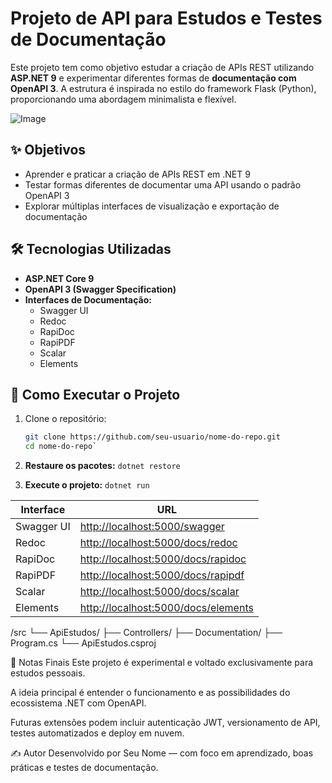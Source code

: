 ﻿
# Projeto de API para Estudos e Testes de Documentação

Este projeto tem como objetivo estudar a criação de APIs REST utilizando **ASP.NET 9** e experimentar diferentes formas de **documentação com OpenAPI 3**. A estrutura é inspirada no estilo do framework Flask (Python), proporcionando uma abordagem minimalista e flexível.

![Image](https://github.com/user-attachments/assets/614564c0-03fb-49e3-bc92-7d8253010f2d)

## ✨ Objetivos

- Aprender e praticar a criação de APIs REST em .NET 9
- Testar formas diferentes de documentar uma API usando o padrão OpenAPI 3
- Explorar múltiplas interfaces de visualização e exportação de documentação

## 🛠 Tecnologias Utilizadas

- **ASP.NET Core 9**
- **OpenAPI 3 (Swagger Specification)**
- **Interfaces de Documentação:**
  - Swagger UI
  - Redoc
  - RapiDoc
  - RapiPDF
  - Scalar
  - Elements

## 🚀 Como Executar o Projeto

1. Clone o repositório:
   ```bash
   git clone https://github.com/seu-usuario/nome-do-repo.git
   cd nome-do-repo`

2.  **Restaure os pacotes:**
    `dotnet restore` 
    
3.  **Execute o projeto:**
    `dotnet run`

   | Interface  | URL                                                                        |
| ---------- | -------------------------------------------------------------------------- |
| Swagger UI | [http://localhost:5000/swagger](http://localhost:5000/swagger)             |
| Redoc      | [http://localhost:5000/docs/redoc](http://localhost:5000/docs/redoc)       |
| RapiDoc    | [http://localhost:5000/docs/rapidoc](http://localhost:5000/docs/rapidoc)   |
| RapiPDF    | [http://localhost:5000/docs/rapipdf](http://localhost:5000/docs/rapipdf)   |
| Scalar     | [http://localhost:5000/docs/scalar](http://localhost:5000/docs/scalar)     |
| Elements   | [http://localhost:5000/docs/elements](http://localhost:5000/docs/elements) |

/src
  └── ApiEstudos/
      ├── Controllers/
      ├── Documentation/
      ├── Program.cs
      └── ApiEstudos.csproj

📌 Notas Finais
Este projeto é experimental e voltado exclusivamente para estudos pessoais.

A ideia principal é entender o funcionamento e as possibilidades do ecossistema .NET com OpenAPI.

Futuras extensões podem incluir autenticação JWT, versionamento de API, testes automatizados e deploy em nuvem.

✍️ Autor
Desenvolvido por Seu Nome — com foco em aprendizado, boas práticas e testes de documentação.